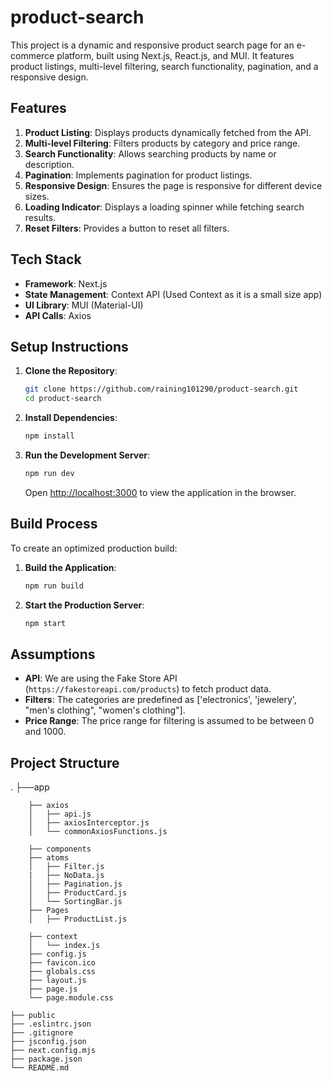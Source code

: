 # product-search

This project is a dynamic and responsive product search page for an e-commerce platform, built using Next.js, React.js, and MUI. It features product listings, multi-level filtering, search functionality, pagination, and a responsive design.

## Features

1. **Product Listing**: Displays products dynamically fetched from the API.
2. **Multi-level Filtering**: Filters products by category and price range.
3. **Search Functionality**: Allows searching products by name or description.
4. **Pagination**: Implements pagination for product listings.
5. **Responsive Design**: Ensures the page is responsive for different device sizes.
6. **Loading Indicator**: Displays a loading spinner while fetching search results.
7. **Reset Filters**: Provides a button to reset all filters.

## Tech Stack

- **Framework**: Next.js
- **State Management**: Context API (Used Context as it is a small size app)
- **UI Library**: MUI (Material-UI)
- **API Calls**: Axios

## Setup Instructions

1. **Clone the Repository**:
    ```sh
    git clone https://github.com/raining101290/product-search.git
    cd product-search
    ```

2. **Install Dependencies**:
    ```sh
    npm install
    ```
3. **Run the Development Server**:
    ```sh
    npm run dev
    ```
   Open [http://localhost:3000](http://localhost:3000) to view the application in the browser.

## Build Process

To create an optimized production build:

1. **Build the Application**:
    ```sh
    npm run build
    ```

2. **Start the Production Server**:
    ```sh
    npm start
    ```

## Assumptions

- **API**: We are using the Fake Store API (`https://fakestoreapi.com/products`) to fetch product data.
- **Filters**: The categories are predefined as ['electronics', 'jewelery', "men's clothing", "women's clothing"].
- **Price Range**: The price range for filtering is assumed to be between 0 and 1000.

## Project Structure
.
    ├──app

        ├── axios
        │   ├── api.js
        │   ├── axiosInterceptor.js
        │   └── commonAxiosFunctions.js

        ├── components
        ├── atoms
        │   ├── Filter.js
        |   ├── NoData.js
        │   ├── Pagination.js
        │   ├── ProductCard.js
        │   └── SortingBar.js
        ├── Pages
        │   ├── ProductList.js
    
        ├── context
        │   └── index.js
        ├── config.js
        ├── favicon.ico
        ├── globals.css
        ├── layout.js
        ├── page.js
        └── page.module.css
    
    ├── public
    ├── .eslintrc.json
    ├── .gitignore
    ├── jsconfig.json
    ├── next.config.mjs
    ├── package.json
    └── README.md